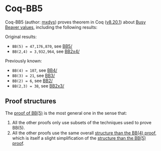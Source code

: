 # Coq-BB5

Coq-BB5 (author: [mxdys](https://github.com/ccz181078)) proves theorem in Coq ([v8.20.1](https://github.com/coq/coq/blob/V8.20.1/INSTALL.md)) about [Busy Beaver values](https://wiki.bbchallenge.org/wiki/Main_Page), including the following results:

Original results:
- `BB(5) = 47,176,870`, see [BB5/](BB5/)
- `BB(2,4) = 3,932,964`, see [BB2x4/](BB2x4/)

Previously known:
- `BB(4) = 107`, see [BB4/](BB4/)
- `BB(3) = 21`, see [BB3/](BB3/)
- `BB(2) = 6`, see [BB2/](BB2/)
- `BB(2,3) = 38`, see [BB2x3/](BB2x3/)

## Proof structures

The [proof of BB(5)](BB5/) is the most general one in the sense that:

1. All the other proofs only use subsets of the techniques used to prove BB(5).
2. All the other proofs use the same overall [structure than the BB(4) proof](BB4/README.md#proof-structure), which is itself a slight simplification of the [structure than the BB(5) proof](BB5/README.md#proof-structure).